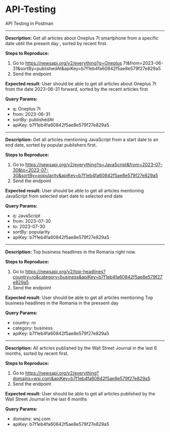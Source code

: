 # API-Testing
API Testing in Postman

----------------

**Description:** 
Get all articles about Oneplus 7t smartphone from a specific date ubtil the present day , sorted by recent first.

**Steps to Reproduce:**
1. Go to https://newsapi.org/v2/everything?q=Oneplus 7t&from=2023-06-31&sortBy=publishedAt&apiKey=b7f1eb4fa60842f5ae8e579f27e829a5
2. Send the endpoint

**Expected result:**
User should be able to get all articles about Oneplus 7t from the date 2023-06-31 forward, sorted by the recent articles first

**Query Params:** <br />
* q: Oneplus 7t  <br />
* from: 2023-06-31  <br />
* sortBy: publishedAt  <br />
* apiKey: b7f1eb4fa60842f5ae8e579f27e829a5  <br />

----------------

**Description:** 
Get all articles mentioning JavaScript from a start date to an end date, sorted by popular publishers first.

**Steps to Reproduce:**
1. Go to https://newsapi.org/v2/everything?q=JavaScript&from=2023-07-30&to=2023-07-30&sortBy=popularity&apiKey=b7f1eb4fa60842f5ae8e579f27e829a5
2. Send the endpoint

**Expected result:**
User should be able to get all articles mentioning JavaScript from selected start date to selected end date

**Query Params:**<br />
* q: JavaScript  <br />
* from: 2023-07-30  <br />
* to: 2023-07-30  <br />
* sortBy: popularity  <br />
* apiKey: b7f1eb4fa60842f5ae8e579f27e829a5  <br />


----------------

**Description:** 
Top business headlines in the Romania right now.

**Steps to Reproduce:**
1. Go to https://newsapi.org/v2/top-headlines?country=ro&category=business&apiKey=b7f1eb4fa60842f5ae8e579f27e829a5
2. Send the endpoint

**Expected result:**
User should be able to get all articles mentioning Top business headlines in the Romania in the pressent day

**Query Params:** <br />
* country: ro  <br />
* category: business  <br />
* apiKey: b7f1eb4fa60842f5ae8e579f27e829a5  <br />

----------------
**Description:** 
All articles published by the Wall Street Journal in the last 6 months, sorted by recent first.

**Steps to Reproduce:**
1. Go to https://newsapi.org/v2/everything?domains=wsj.com&apiKey=b7f1eb4fa60842f5ae8e579f27e829a5
2. Send the endpoint

**Expected result:**
User should be able to get all articles published by the Wall Street Journal in the last 6 months

**Query Params:** <br />
* domains: wsj.com  <br />
* apiKey: b7f1eb4fa60842f5ae8e579f27e829a5  <br />




